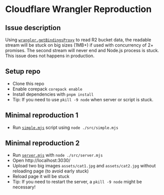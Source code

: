 # Cloudflare Wrangler Reproduction

## Issue description

Using [`wrangler.getBindingsProxy`](https://github.com/cloudflare/workers-sdk/pull/5002) to read R2 bucket data, the readable stream will be stuck on big sizes (1MB+) if used with concurrency of 2+ promises. The second stream will never end and Node.js process is stuck. This issue does not happens in production.

## Setup repo

- Clone this repo
- Enable corepack `corepack enable`
- Install dependencies with `pnpm install`
- Tip: If you need to use `pkill -9 node` when server or script is stuck.

## Minimal reproduction 1

- Run [`simple.mjs`](./src/simple.mjs) script using `node ./src/simple.mjs`

## Minimal reproduction 2

- Run [`server.mjs`](./src/server.mjs) with `node ./src/server.mjs`
- Open http://localhost:3030/
- Upload two big images `assets/cat1.jpg` and `assets/cat2.jpg` without reloading page (to avoid early stuck)
- Reload page it will be stuck
- Tip: If you need to restart the server, a `pkill -9 node` might be necessary!
